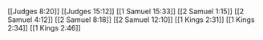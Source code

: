 [[Judges 8:20]]
[[Judges 15:12]]
[[1 Samuel 15:33]]
[[2 Samuel 1:15]]
[[2 Samuel 4:12]]
[[2 Samuel 8:18]]
[[2 Samuel 12:10]]
[[1 Kings 2:31]]
[[1 Kings 2:34]]
[[1 Kings 2:46]]
